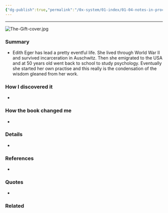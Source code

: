 ```yaml
---
{"dg-publish":true,"permalink":"/0x-system/01-index/01-04-notes-in-process/in-progress-the-gift-12-lessons-to-save-your-life-edith-eger/","title":"(In progress) The Gift - 12 Lessons to save your life -","dgShowBacklinks":false}
---
```


---
![The-Gift-cover.jpg](/img/user/0x%20-%20System/01%20Index/01.04%20Notes%20in%20process/The-Gift-cover.jpg)
### Summary
- Edith Eger has lead a pretty eventful life. She lived through World War II and survived incarceration in Auschwitz. Then she emigrated to the USA and at 50 years old went back to school to study psychology. Eventually she started her own practise and this really is the condensation of the wisdom gleaned from her work.

### How I discovered it
- 

### How the book changed me
- 

### Details
- 

### References
- 

### Quotes
- 

### Related

